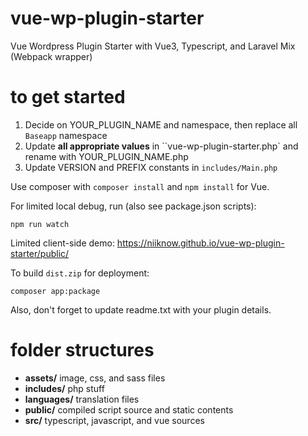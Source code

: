 # vue-wp-plugin-starter
Vue Wordpress Plugin Starter with Vue3, Typescript, and Laravel Mix (Webpack wrapper)

# to get started
1. Decide on YOUR_PLUGIN_NAME and namespace, then replace all `Baseapp` namespace
2. Update **all appropriate values** in ``vue-wp-plugin-starter.php` and rename with YOUR_PLUGIN_NAME.php
3. Update VERSION and PREFIX constants in `includes/Main.php`

Use composer with `composer install` and `npm install` for Vue.

For limited local debug, run (also see package.json scripts):
```shell
npm run watch
```
Limited client-side demo: https://niiknow.github.io/vue-wp-plugin-starter/public/

To build `dist.zip` for deployment:
```shell
composer app:package
```

Also, don't forget to update readme.txt with your plugin details.

# folder structures

- **assets/** image, css, and sass files
- **includes/**  php stuff
- **languages/** translation files
- **public/** compiled script source and static contents
- **src/** typescript, javascript, and vue sources
